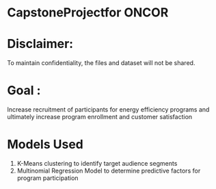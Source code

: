 # CapstoneProjectfor ONCOR

# Disclaimer: 

To maintain confidentiality, the files and dataset will not be shared.

# Goal : 

Increase recruitment of participants for energy efficiency programs and ultimately increase program enrollment and customer satisfaction


# Models Used

1. K-Means clustering to identify target audience segments
2. Multinomial Regression Model to determine predictive factors for program participation
